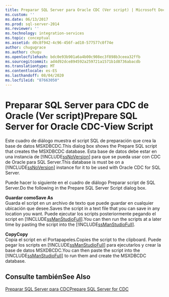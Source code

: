 ```yaml
---
title: Preparar SQL Server para Oracle CDC (Ver script) | Microsoft Docs
ms.custom: ''
ms.date: 06/13/2017
ms.prod: sql-server-2014
ms.reviewer: ''
ms.technology: integration-services
ms.topic: conceptual
ms.assetid: d0c8f942-4c96-456f-ad10-577577c0f74e
author: chugugrace
ms.author: chugu
ms.openlocfilehash: bdc0e93b901a6a4b00c908ec3f898b3ceea32ffb
ms.sourcegitcommit: ad4d92dce894592a259721a1571b1d8736abacdb
ms.translationtype: MT
ms.contentlocale: es-ES
ms.lasthandoff: 08/04/2020
ms.locfileid: "87663050"
---
```

# <a name="prepare-sql-server-for-oracle-cdc-view-script"></a><span data-ttu-id="43abd-102">Preparar SQL Server para CDC de Oracle (Ver script)</span><span class="sxs-lookup"><span data-stu-id="43abd-102">Prepare SQL Server for Oracle CDC-View Script</span></span>
  <span data-ttu-id="43abd-103">Este cuadro de diálogo muestra el script SQL de preparación que crea la base de datos MSXDBCDC.</span><span class="sxs-lookup"><span data-stu-id="43abd-103">This dialog box shows the Prepare SQL script that creates the MSXDBCDC database.</span></span> <span data-ttu-id="43abd-104">Esta base de datos debe estar en una instancia de [!INCLUDE[ssNoVersion](../../includes/ssnoversion-md.md)] para que se pueda usar con CDC de Oracle para SQL Server.</span><span class="sxs-lookup"><span data-stu-id="43abd-104">This database is must be on a [!INCLUDE[ssNoVersion](../../includes/ssnoversion-md.md)] instance for it to be used with Oracle CDC for SQL Server.</span></span>  
  
 <span data-ttu-id="43abd-105">Puede hacer lo siguiente en el cuadro de diálogo Preparar script de SQL Server.</span><span class="sxs-lookup"><span data-stu-id="43abd-105">Do the following in the Prepare SQL Server Script dialog box.</span></span>  
  
 <span data-ttu-id="43abd-106">**Guardar como**</span><span class="sxs-lookup"><span data-stu-id="43abd-106">**Save As**</span></span>  
 <span data-ttu-id="43abd-107">Guarda el script en un archivo de texto que puede guardar en cualquier ubicación que desee.</span><span class="sxs-lookup"><span data-stu-id="43abd-107">Saves the script in a text file that you can save in any location you want.</span></span> <span data-ttu-id="43abd-108">Puede ejecutar los scripts posteriormente pegando el script en [!INCLUDE[ssManStudioFull](../../includes/ssmanstudiofull-md.md)].</span><span class="sxs-lookup"><span data-stu-id="43abd-108">You can then run the scripts at a later time by pasting the script into the [!INCLUDE[ssManStudioFull](../../includes/ssmanstudiofull-md.md)].</span></span>  
  
 <span data-ttu-id="43abd-109">**Copy**</span><span class="sxs-lookup"><span data-stu-id="43abd-109">**Copy**</span></span>  
 <span data-ttu-id="43abd-110">Copia el script en el Portapapeles.</span><span class="sxs-lookup"><span data-stu-id="43abd-110">Copies the script to the clipboard.</span></span> <span data-ttu-id="43abd-111">Puede pegar los scripts en [!INCLUDE[ssManStudioFull](../../includes/ssmanstudiofull-md.md)] para ejecutarlos y crear la base de datos MSXDBCDC.</span><span class="sxs-lookup"><span data-stu-id="43abd-111">You can then paste the script into the [!INCLUDE[ssManStudioFull](../../includes/ssmanstudiofull-md.md)] to run them and create the MSXDBCDC database.</span></span>  
  
## <a name="see-also"></a><span data-ttu-id="43abd-112">Consulte también</span><span class="sxs-lookup"><span data-stu-id="43abd-112">See Also</span></span>  
 [<span data-ttu-id="43abd-113">Preparar SQL Server para CDC</span><span class="sxs-lookup"><span data-stu-id="43abd-113">Prepare SQL Server for CDC</span></span>](prepare-sql-server-for-cdc.md)  
  
  
